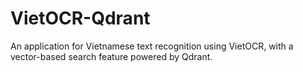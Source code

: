 # VietOCR-Qdrant
An application for Vietnamese text recognition using VietOCR, with a vector-based search feature powered by Qdrant.
